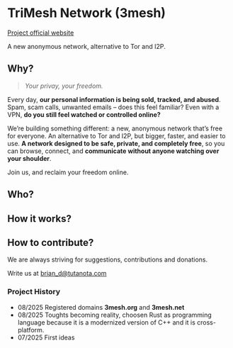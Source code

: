 # TriMesh Network (3mesh)

 [Project official website](https://3mesh.org/)

A new anonymous network, alternative to Tor and I2P.

## Why? 

> *Your privay, your freedom.*

Every day, **our personal information is being sold, tracked, and abused**. Spam, scam calls, unwanted emails – does this feel familiar? Even with a VPN, **do you still feel watched or controlled online?**

We’re building something different: a new, anonymous network that’s free for everyone. An alternative to Tor and I2P, but bigger, faster, and easier to use. **A network designed to be safe, private, and completely free**, so you can browse, connect, and **communicate without anyone watching over your shoulder**.

Join us, and reclaim your freedom online.

## Who?



## How it works?



## How to contribute?

We are always striving for suggestions, contributions and donations.

Write us at [brian_d@tutanota.com](mailto:brian_d@tutanota.com)

### Project History 

- 08/2025 Registered domains **3mesh.org** and **3mesh.net**
- 08/2025 Toughts becoming reality, choosen Rust as programming language because it is a modernized version of C++ and it is cross-platform.
- 07/2025 First ideas
